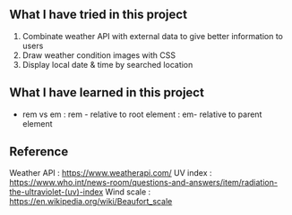 ## What I have tried in this project

1. Combinate weather API with external data to give better information to users
2. Draw weather condition images with CSS
3. Display local date & time by searched location

## What I have learned in this project

- rem vs em
  : rem - relative to root element
  : em- relative to parent element

## Reference

Weather API : https://www.weatherapi.com/
UV index : https://www.who.int/news-room/questions-and-answers/item/radiation-the-ultraviolet-(uv)-index
Wind scale : https://en.wikipedia.org/wiki/Beaufort_scale
